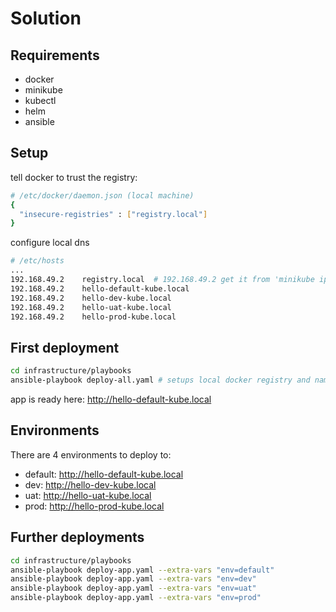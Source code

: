 # Solution

## Requirements

- docker
- minikube
- kubectl
- helm
- ansible

## Setup

tell docker to trust the registry:

```sh
# /etc/docker/daemon.json (local machine)
{
  "insecure-registries" : ["registry.local"]
}
```

configure local dns

```sh
# /etc/hosts
...
192.168.49.2    registry.local  # 192.168.49.2 get it from 'minikube ip'
192.168.49.2    hello-default-kube.local
192.168.49.2    hello-dev-kube.local
192.168.49.2    hello-uat-kube.local
192.168.49.2    hello-prod-kube.local
```

## First deployment

```sh
cd infrastructure/playbooks
ansible-playbook deploy-all.yaml # setups local docker registry and namespaces for environments
```

app is ready here: <http://hello-default-kube.local>

## Environments

There are 4 environments to deploy to:

- default: <http://hello-default-kube.local>
- dev: <http://hello-dev-kube.local>
- uat: <http://hello-uat-kube.local>
- prod: <http://hello-prod-kube.local>

## Further deployments

```sh
cd infrastructure/playbooks
ansible-playbook deploy-app.yaml --extra-vars "env=default"
ansible-playbook deploy-app.yaml --extra-vars "env=dev"
ansible-playbook deploy-app.yaml --extra-vars "env=uat"
ansible-playbook deploy-app.yaml --extra-vars "env=prod"
```
